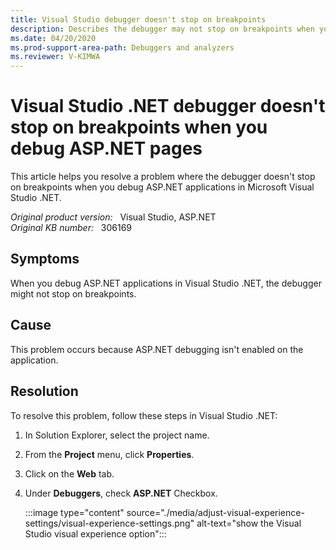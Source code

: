 ```yaml
---
title: Visual Studio debugger doesn't stop on breakpoints
description: Describes the debugger may not stop on breakpoints when you debug ASP.NET applications in Visual Studio .NET.
ms.date: 04/20/2020
ms.prod-support-area-path: Debuggers and analyzers
ms.reviewer: V-KIMWA
---
```

# Visual Studio .NET debugger doesn't stop on breakpoints when you debug ASP.NET pages

This article helps you resolve a problem where the debugger doesn't stop on breakpoints when you debug ASP.NET applications in Microsoft Visual Studio .NET.

_Original product version:_ &nbsp; Visual Studio, ASP.NET  
_Original KB number:_ &nbsp; 306169

## Symptoms

When you debug ASP.NET applications in Visual Studio .NET, the debugger might not stop on breakpoints.

## Cause

This problem occurs because ASP.NET debugging isn't enabled on the application.

## Resolution

To resolve this problem, follow these steps in Visual Studio .NET:

1. In Solution Explorer, select the project name.
2. From the **Project** menu, click **Properties**.
3. Click on the **Web** tab.
4. Under **Debuggers**, check **ASP.NET** Checkbox.

   :::image type="content" source="./media/adjust-visual-experience-settings/visual-experience-settings.png" alt-text="show the Visual Studio visual experience option":::

